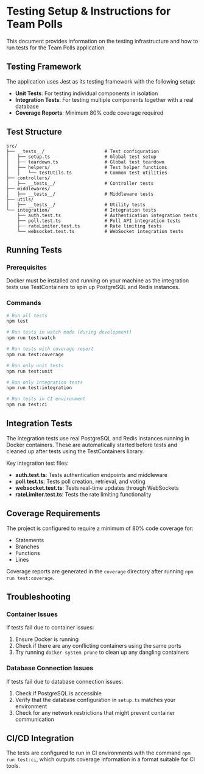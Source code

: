 # Testing Setup & Instructions for Team Polls

This document provides information on the testing infrastructure and how to run tests for the Team Polls application.

## Testing Framework

The application uses Jest as its testing framework with the following setup:

- **Unit Tests**: For testing individual components in isolation
- **Integration Tests**: For testing multiple components together with a real database
- **Coverage Reports**: Minimum 80% code coverage required

## Test Structure

```
src/
├── __tests__/                      # Test configuration
│   ├── setup.ts                    # Global test setup
│   ├── teardown.ts                 # Global test teardown
│   ├── helpers/                    # Test helper functions
│   │   └── testUtils.ts            # Common test utilities
├── controllers/
│   ├── __tests__/                  # Controller tests
├── middlewares/
│   ├── __tests__/                  # Middleware tests
├── utils/
│   ├── __tests__/                  # Utility tests
└── integration/                    # Integration tests
    ├── auth.test.ts                # Authentication integration tests
    ├── poll.test.ts                # Poll API integration tests
    ├── rateLimiter.test.ts         # Rate limiting tests
    └── websocket.test.ts           # WebSocket integration tests
```

## Running Tests

### Prerequisites

Docker must be installed and running on your machine as the integration tests use TestContainers to spin up PostgreSQL and Redis instances.

### Commands

```bash
# Run all tests
npm test

# Run tests in watch mode (during development)
npm run test:watch

# Run tests with coverage report
npm run test:coverage

# Run only unit tests
npm run test:unit

# Run only integration tests
npm run test:integration

# Run tests in CI environment
npm run test:ci
```

## Integration Tests

The integration tests use real PostgreSQL and Redis instances running in Docker containers. These are automatically started before tests and cleaned up after tests using the TestContainers library.

Key integration test files:

- **auth.test.ts**: Tests authentication endpoints and middleware
- **poll.test.ts**: Tests poll creation, retrieval, and voting
- **websocket.test.ts**: Tests real-time updates through WebSockets
- **rateLimiter.test.ts**: Tests the rate limiting functionality

## Coverage Requirements

The project is configured to require a minimum of 80% code coverage for:

- Statements
- Branches
- Functions
- Lines

Coverage reports are generated in the `coverage` directory after running `npm run test:coverage`.

## Troubleshooting

### Container Issues

If tests fail due to container issues:

1. Ensure Docker is running
2. Check if there are any conflicting containers using the same ports
3. Try running `docker system prune` to clean up any dangling containers

### Database Connection Issues

If tests fail due to database connection issues:

1. Check if PostgreSQL is accessible
2. Verify that the database configuration in `setup.ts` matches your environment
3. Check for any network restrictions that might prevent container communication

## CI/CD Integration

The tests are configured to run in CI environments with the command `npm run test:ci`, which outputs coverage information in a format suitable for CI tools.